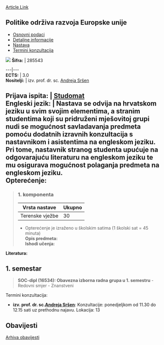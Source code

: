 [Article Link](https://www.fhs.hr/predmet/poreu_b)

## Politike održiva razvoja Europske unije
  * [Osnovni podaci](https://www.fhs.hr/predmet/poreu_b#v1id-904858_860157_1_0 "Osnovni podaci")
  * [Detaljne informacije](https://www.fhs.hr/predmet/poreu_b#v1id-904858_860157_1_1 "Detaljne informacije")
  * [Nastava](https://www.fhs.hr/predmet/poreu_b#v1id-904858_860157_1_2 "Nastava")
  * [Termini konzultacija](https://www.fhs.hr/predmet/poreu_b#v1id-904858_860157_1_3 "Termini konzultacija")


[![](https://www.fhs.hr/img/flags/gif/hr.gif)](https://www.fhs.hr/predmet/poreu_b)
**Šifra:** |  285543  
  
---|---  
**ECTS:** |  3.0   
**Nositelji:** |  izv. prof. dr. sc. [Andreja Sršen](https://www.fhs.hr/djelatnik/andreja.srsen)   
  
**Prijava ispita:** |  [Studomat](http://www.isvu.hr/studomat)  
**Engleski jezik:** |  Nastava se odvija na hrvatskom jeziku u svim svojim elementima, a stranim studentima koji su pridruženi mješovitoj grupi nudi se mogućnost savladavanja predmeta pomoću dodatnih izravnih konzultacija s nastavnikom i asistentima na engleskom jeziku. Pri tome, nastavnik stranog studenta upućuje na odgovarajuću literaturu na engleskom jeziku te mu osigurava mogućnost polaganja predmeta na engleskom jeziku.   
**Opterećenje:**  
---  
> ### 1. komponenta
> | Vrsta nastave | Ukupno  
> ---|---  
> Terenske vježbe | 30  
> * Opterećenje je izraženo u školskim satima (1 školski sat = 45 minuta)   
**Opis predmeta:**  
> **Ishodi učenja:**  

  
**Literatura:**  

  
**1. semestar**  
---  
> **SOC-dipl (16534): Obavezna izborna radna grupa u 1. semestru** - Redovni smjer - Znanstveni  
>   
Termini konzultacija: 
  * **izv. prof. dr. sc.[Andreja Sršen](https://www.fhs.hr/djelatnik/andreja.srsen)**: 
Konzultacije: ponedjeljkom od 11.30 do 12.15 sati uz prethodnu najavu. 
Lokacija: 13 


## Obavijesti
[Arhiva obavijesti](https://www.fhs.hr/predmet/poreu_b?@=21tvt#news_132575 "Arhiva obavijesti")
